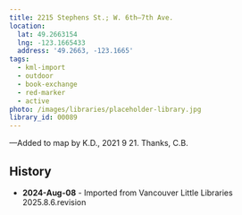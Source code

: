 ```yaml
---
title: 2215 Stephens St.; W. 6th—7th Ave.
location:
  lat: 49.2663154
  lng: -123.1665433
  address: '49.2663, -123.1665'
tags:
  - kml-import
  - outdoor
  - book-exchange
  - red-marker
  - active
photo: /images/libraries/placeholder-library.jpg
library_id: 00089
---
```

—Added to map by K.D., 2021 9 21. Thanks, C.B.

## History
- **2024-Aug-08** - Imported from Vancouver Little Libraries 2025.8.6.revision
